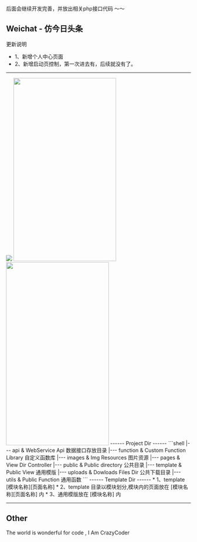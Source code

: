 后面会继续开发完善，并放出相关php接口代码 ～～

Weichat - 仿今日头条
------
更新说明
 * 1、新增个人中心页面
 * 2、新增启动页控制，第一次进去有，后续就没有了。

------
<img src="https://github.com/CrazyCodes/WeiXin-SmallApps-Information/blob/master/index.gif">
<img style="width:280px;height:500px;" src="https://github.com/CrazyCodes/WeiXin-SmallApps-Information/blob/master/pic1.png">
<img style="width:280px;height:500px;" src="https://github.com/CrazyCodes/WeiXin-SmallApps-Information/blob/master/pic2.png">
------
Project Dir
------
```shell
|--- api & WebService Api                 数据接口存放目录
|--- function & Custom Function Library   自定义函数库
|--- images & Img Resources               图片资源
|--- pages & View Dir                     Controller
|--- public & Public directory            公共目录
|--- template & Public View               通用模版
|--- uploads & Dowloads Files Dir         公共下载目录
|--- utils & Public Function              通用函数
```
------
Template Dir
------
* 1、template [模块名称][页面名称]
* 2、template 目录以模块划分,模块内的页面放在 [模块名称][页面名称] 内
* 3、通用模版放在 [模块名称] 内


------
Other
------
The world is wonderful for code , I Am CrazyCoder

